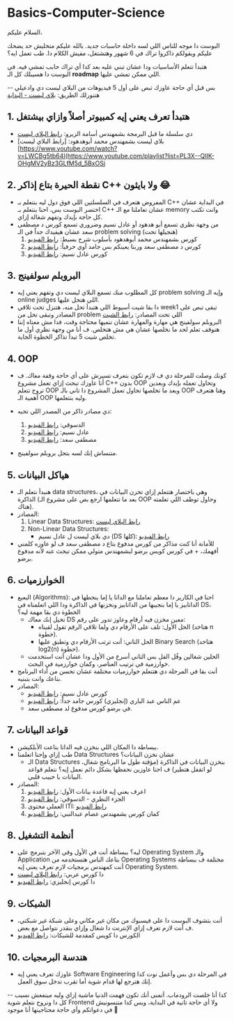 # Basics-Computer-Science


السلام عليكم،

البوست دا موجه للناس اللي لسه داخلة حاسبات جديد. بالله عليكم متخليش حد يضحك عليكم ويقولكم ذاكروا تراك في 6 شهور وهتشتغل، مفيش الكلام دا. طب تعمل ايه؟

هتبدأ تتعلم الأساسيات ودا عشان تبني عليه بعد كدا أي تراك حابب تمشي فيه. في البوست دا هسيبلك كل الـ **roadmap** اللي ممكن تمشي عليها. 

-- بس قبل أي حاجة عاوزك تبص على أول 5 فيديوهات من البلاي ليست دي وادعيلي هتنورلك الطريق: 
[بلاي ليست - البداية](https://www.youtube.com/playlist?list=PLZNz7wrFA85CoVS1vy4dznhSsKe9eGQeL)

## 1. هتبدأ تعرف يعني إيه كمبيوتر أصلاً وازاي بيشتغل
   - دي سلسلة ما قبل البرمجة بشمهندس أسامة الزيرو: [رابط البلاي ليست]([https://www.youtube.com/playlist?list=PLDoPjvoNmBAx8xKvAXpb6f0Urj98Xo7zg])
   - بلاي ليست بشمهندس محمد أبوهدهود: [رابط البلاي ليست] [https://www.youtube.com/watch?v=LWCBg5tb64I(https://www.youtube.com/playlist?list=PL3X--QIIK-OHgMV2yBz3GLfM5d_5BxOSj

## 2. نقطة الحيرة بتاع إذاكر C++ ولا بايثون 😂
   - المفروض هتعرف في السلسلتين اللي فوق دول ليه بنتعلم بـ C++ في البداية عشان اختصر البوست بس، احنا بنتعلم بـ C++ عشان تعاملنا مع الـ memory وانت تكتب كل حاجة بإيدك وتفهم شغالة إزاي.
   - من وجهة نظري تسمع أبو هدهود أو عادل نسيم وضروري تسمع كورس د مصطفى سعد عشان هيفيدك جداً في الـ problem solving (هنجيلها تحت)
     1. كورس بشمهندس محمد أبوهدهود بأسلوب شرح بسيط: [رابط الفيديو](https://www.youtube.com/watch?v=DzwcA_sRIss)
     2. كورس د مصطفى سعد وربنا يعينكم بس جامد أوي حرفياً: [رابط الفيديو](https://www.youtube.com/watch?v=YS1v0-wifg8)
     3. كورس عادل نسيم: [رابط الفيديو](https://www.youtube.com/watch?v=z1FdInL8sjg)

## 3. البروبلم سولفينج
   - كل المطلوب منك تسمع البلاي ليست دي وتفهم يعني إيه problem solving وإيه الـ online judges اللي هتحل عليها.
   - دا بقا شيت أسيوط اللي هتبدأ تحل منه، هتنزل تحت تلاقي week1 تبقى تبص على المصادر وتبقى تحل من problem اللي تحت المصادر: [رابط الشيت](https://docs.google.com/.../1EbbsotAwb0zuuwxyzs8l.../edit)
   - البروبلم سولفينج هي مهارة والمهارة عشان ننميها محتاجة وقت، فدا مش معناه إننا هنوقف تعلم لحد ما نخلصها عشان هي مش هتخلص. ف أنا من وجهة نظري أول ما تخلص شيت 5 تبدأ تذاكر الخطوة الجاية.

## 4. OOP
   - كونك وصلت للمرحلة دي ف لازم تكون بتعرف تسيرش على أي حاجة وقفة معاك. ف أنا عاوزك تبحث إزاي تعمل مشروع C++ بدون OOP وتحاول تعمله بإيدك وبعدين تروح تتعلم OOP وبعد ما تخلصها تحاول تعمل المشروع دا تاني بالـ OOP وهنا هتعرف أهمية الـ OOP وليه بنتعلمها.
   - دي مصادر ذاكر من المصدر اللي تحبه:
     1. الدسوقي: [رابط الفيديو](https://www.youtube.com/watch?v=6U6WtWG3NrA)
     2. عادل نسيم: [رابط الفيديو](https://www.youtube.com/watch?v=YMXUxKDziaA)
     3. مصطفى سعد: [رابط الفيديو](https://www.youtube.com/watch?v=rlZ5ZY0_ITg)

   - متنساش إنك لسه بتحل بروبلم سولفينج.

## 5. هياكل البيانات
   - هنبدأ نتعلم الـ data structures، وهي باختصار هتتعلم إزاي تخزن البيانات في الذاكرة (بعد ما تتعلمها ارجع بص على مشروع الـ OOP وحاول توظف اللي تعلمته هناك).
   - المصادر:
     1. Linear Data Structures: [رابط البلاي ليست](https://www.youtube.com/playlist...)
     2. Non-Linear Data Structures:
        - دي بلاي ليست ل عادل نسيم (DS كلها): [رابط الفيديو](https://www.youtube.com/watch?v=owCqVRbZlbg)
   - للأمانة أنا كنت مذاكر من كورس مدفوع بتاع د مصطفى سعد ف لو عاوزه كلمني أفهمك، + في كورس كويس برضو لبشمهندس متولي ممكن تبحث عنه لأنه مدفوع برضو.

## 6. الخوارزميات
   - البعبع (Algorithms): احنا في الكارير دا معظم تعاملنا مع الداتا يا إما بنحطها في الداتابيز يا إما بنجيبها من الداتابيز ونخزنها في الذاكرة ودا اللي اتعلمناه في DS، الخطوة دي بقا مهمة ليه؟
     - تخيل إنك معاك DS معين مخزن فيه أرقام وعاوز تدور على رقم:
       - الحل الأول: تلف على الأرقام دي ولما تلاقي الرقم تقول لقيناه (هتاخد n خطوة).
       - الحل التاني: أنت ترتب الأرقام دي وتطبق عليها Binary Search (هتاخد log2(n) خطوة).
     - الحلين شغالين وفُل الفل بس التاني أسرع من الأول ودا عشان أنت استخدمت خوارزمية في ترتيب العناصر، وكمان خوارزمية في البحث.
   - أنت بقا في المرحلة دي هتتعلم خوارزميات مختلفة عشان تحسن من أداء البرنامج بتاعك وانت بتبنيه.
   - المصادر:
     - كورس عادل نسيم: [رابط الفيديو](https://www.youtube.com/watch?v=owCqVRbZlbg)
     - عم الناس عبد الباري (إنجليزي) كورس جامد جداً: [رابط الفيديو](https://www.youtube.com/watch?v=0IAPZzGSbME)
     - في برضو كورس مدفوع لد مصطفى سعد.

## 7. قواعد البيانات
   - ببساطة دا المكان اللي بنخزن فيه الداتا بتاعت الأبلكيشن.
   - طب إزاي وإحنا اتعلمنا Data Structures عشان نخزن البيانات؟
     - الـ Data Structures بنخزن البيانات في الذاكرة (مؤقتة طول ما البرنامج شغال، لو اتقفل هتطير) ف احنا عاوزين نحفظها بشكل دائم نعمل إيه؟ نتعلم قواعد البيانات يا حبيب قلبي.
   - المصادر:
     1. اعرف يعني إيه قاعدة بيانات الأول: [رابط الفيديو](https://www.youtube.com/watch?v=GBeWKa1Lc6I&t=419s)
     2. الجزء النظري - الدسوقي: [رابط الفيديو](https://www.youtube.com/watch?v=yLc0Yp5QZlU)
     3. العملي محتوى ITI: [رابط الفيديو](https://www.youtube.com/watch?v=nUiuyejbemc)
     4. كمان كورس بشمهندس عصام عبدالنبي: [رابط الفيديو](https://www.youtube.com/watch?v=QO8DtgX5pnU)

## 8. أنظمة التشغيل
   - ليه؟ ببساطة أنت في الأول وفي الآخر بتبرمج على Operating System والـ Application بتاعك الناس هتستخدمه من Operating Systems مختلفة ف ببساطة أنت كمهندس برمجيات لازم تعرف يعني إيه Operating System.
   - دا كورس عربي: [رابط البلاي ليست](https://www.youtube.com/playlist...)
   - دا كورس إنجليزي: [رابط الفيديو](https://www.youtube.com/watch?v=vBURTt97EkA)

## 9. الشبكات
   - أنت بتشوف البوست دا على فيسبوك من مكان غير مكاني وعلى شبكة غير شبكتي، ف أنت لازم تعرف إزاي الإنترنت دا شغال وإزاي بنقدر نتواصل مع بعض.
   - الكورس دا كويس كمقدمة للشبكات: [رابط الفيديو](https://www.youtube.com/watch?v=q6tUCEUqxTQ)

## 10. هندسة البرمجيات
   - عاوزك تعرف يعني إيه Software Engineering في المرحلة دي بس وأعمل نوت كدا إنك هترجع لها قدام شوية أما تقرب تدخل سوق العمل.

-- كدا أنا خلصت الرودماب. أتمنى أنك تكون فهمت الدنيا ماشية إزاي وليه مينفعش نسيب كل دا ونروح نتعلم شوية Frontend ولا أي حاجة تانية في البداية، وبس كدا متنسونيش في دعواتكم وأي حاجة محتاجينها أنا موجود 🤍
